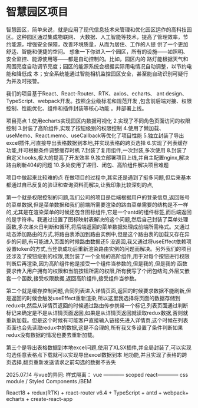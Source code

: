 # 智慧园区项目

智慧园区，简单来说，就是应⽤了现代信息技术来管理和优化园区运作的⾼科技园区。这种园区通过集成物联⽹、
⼤数据、⼈⼯智能等技术，提⾼了管理效率，节约能源，增强安全保障，改善环境质量，从⽽为居住、⼯作的⼈提
供了⼀个更加舒适、智能和便捷的空间。
想象⼀下你进⼊⼀个园区，所有的设施——如照明、安全监控、能源使⽤等——都是⾃动控制的。⽐如，园区内的
路灯能根据天⽓和周围亮度⾃动调节亮度；园区的能源系统会根据实际⽤电情况⾃动调整，以节约电能和降低成
本；安全系统能通过智能相机监控园区安全，甚⾄能⾃动识别可疑⾏为并及时报警。


我们的项目基于React、React-Router、RTK、axios、echarts、
ant design、TypeScript、webpack开发。按照企业级标准和规范开发
,包含前后端对接、权限控制、性能优化、组件和插件封装等核心功能
。并部署上线。

项目亮点
1.使用echarts实现园区内数据可视化
2.实现了不同角色页面访问的权限控制
3.封装了高阶组件,实现了按钮级别的权限控制
4.使用了懒加载、useMemo、React.memo、useCallback等优化了项目性能
5.独立封装了导出excel插件,可直接导出表格数据到本地,并实现表格的跨页选择
6.实现了列表缓存功能,并可根据条件调整缓存时机
7.封装了复用组件,一次封装,多次使用
8.封装了自定义hooks,极大的提高了开发效率
9.独立部署项目上线,并自主配置nginx,解决路由刷新404的问题
10.多处使用了递归、闭包、高阶组件解决项目难题


项目中做起来比较难的点
在做项目的过程中,其实还是遇到了挺多问题,但后来基本都通过自已反复的验证和查询资料而解决,让我印象比较深刻的点,

第一个就是权限控制的问题,我们公司的项目是后端根据用户的登录信息,返回账号的菜单数据,但是菜单数据和我们前端所需要渲染的路由菜单需要的结构是不一样的,尤其是在渲染菜单的时候还包含图标组件,它是一个antd的组件标签,而后端返回的是字符串。我通过设置了图标映射表解决的这个问题,然后自己封装了菜单处理函数,多次递火日判断和循环,将后端返回的菜单数据处理成前端所需格式。又通过动态添加路由的方式,将路由表添加到路由实例中,但是这个路由表的加载又存在异步的问题,有可能进入页面的时候路由数据还5
没返回,我又通过将useEffect依赖项设置token的方式,当登录成功后重新渲染路由实例的问题而解决。另外我们的项目还涉及了按钮级别的权限,我封装了一个全局的高阶组件,用于对每个按钮进行权限判断后再渲染,因为高阶组件他是接受一个组件当参数的,但是我的,但是我的 函数要求传入用户拥有的权限和当前按钮所需的权限,所有我写了个闭包结沟,外层又嵌套一个函数,接受权限数据,返回高阶组件,接受组件当参数。

第二个就是缓存控制问题,合同列表进入详情页面,返回的时候要求数据不能刷新,但是返回的时候会触发useEffect重新渲染,所以这里我选择将页面的数据存储到redux中,然后从详情页返回的时候通过路由传参携带一个标记,列表页面通过判断标记来确定是不是从详情页面返回,如果是从详情页返回就读取redux数据,否则就重新加载。但是这个时候有可能客户直接输入链接先进入详情页,这个时候在列表页面也会先读取redux中的数据,这是不合理的,所有我又多设置了条件判断如果redux没有数据的情况也要去重新加载。

第三个是导出表格数据到本地excel问题,使用了XLSX插件,并全局封装了,可以实现勾选任意表格点下载就可以实现导出excel数据到本 地功能,并且实现了表格的跨页选择,翻页重新发送请求之前勾选的数据不丢失




2025.07.14
与vue的异同:
样式隔离：
vue  ———— scoped
react———— css module / Styled Components /BEM


React18 + redux(RTK) + react-router v6.4 + TypeScript + antd + webpack+ echarts + create-react-app

